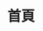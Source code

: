 ---
layout: home
title: 首頁
hero:
  name: Java 程式設計
  # text: OCAJP 專業認證指南
  # tagline: 
  # image:
  #   src: /10464007_R_m.webp
  #   alt: VitePress
  # actions:
  #   - theme: brand
  #     text: 開始學習
  #     link: /guide/chapter_1
  #   - theme: alt
  #     text: View on GitHub
  #     link: https://github.com/vuejs/vitepress
features:
  - title: Java SE8 OCAJP
    details: 專業認證指南
    link: /guide/ocajp/chapter_1
  - title: 資策會講義
    details: 跨域Java軟體工程師就業養成班
    link: /guide/edu/chapter_1
  - title: 從零開始！Java程式設計入門
    details: 密集式範例學習，最有效！
    link: /guide/zero/chapter_1
  - title: Spring Boot 動態網站開發實務
    details: 跨域 Java 軟體工程師就業養成班 (iSpan 資展國際)
    link: /guide/sb_iSpan/chapter_1
  # - icon: ⚡️
  #   title: Vite, The DX that can't be beat
  #   details: Lorem ipsum...
  #   link: /guide/chapter_1
  # - icon: 🖖
  #   title: Power of Vue meets Markdown
  #   details: Lorem ipsum...
  # - icon: 🛠️
  #   title: Simple and minimal, always
  #   details: Lorem ipsum...
---